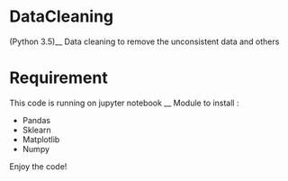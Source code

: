 # DataCleaning
(Python 3.5)__
Data cleaning to remove the unconsistent data and others

# Requirement
This code is running on jupyter notebook __
Module to install :
- Pandas
- Sklearn
- Matplotlib
- Numpy

Enjoy the code!
